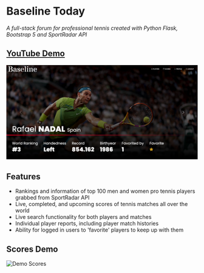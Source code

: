 # Baseline Today

*A full-stack forum for professional tennis created with Python Flask, Bootstrap 5 and SportRadar API*

## <a href="https://www.youtube.com/watch?v=-epCZqByyrY&ab_channel=BrandonTaylor">YouTube Demo</a>

![Demo Nadal](nadal.png)

## Features

- Rankings and information of top 100 men and women pro tennis players grabbed from SportRadar API
- Live, completed, and upcoming scores of tennis matches all over the world
- Live search functionality for both players and matches
- Individual player reports, including player match histories
- Ability for logged in users to 'favorite' players to keep up with them

## Scores Demo

![Demo Scores](scores.gif)
